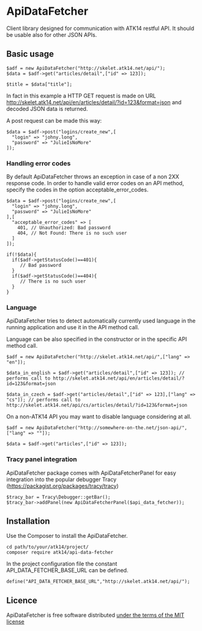 ApiDataFetcher
==============

Client library designed for communication with ATK14 restful API.
It should be usable also for other JSON APIs.

Basic usage
-----------

    $adf = new ApiDataFetcher("http://skelet.atk14.net/api/");
    $data = $adf->get("articles/detail",["id" => 123]);

    $title = $data["title"];

In fact in this example a HTTP GET request is made on URL http://skelet.atk14.net/api/en/articles/detail/?id=123&format=json and decoded JSON data is returned.

A post request can be made this way:

    $data = $adf->post("logins/create_new",[
      "login" => "johny.long",
      "password" => "JulieIsNoMore"
    ]);

### Handling error codes

By default ApiDataFetcher throws an exception in case of a non 2XX response code.
In order to handle valid error codes on an API method, specify the codes in the option acceptable_error_codes.

    $data = $adf->post("logins/create_new",[
      "login" => "johny.long",
      "password" => "JulieIsNoMore"
    ],[
      "acceptable_error_codes" => [
        401, // Unauthorized: Bad password
        404, // Not Found: There is no such user
      ]
    ]);
 
    if(!$data){
      if($adf->getStatusCode()==401){
         // Bad password
      }
      if($adf->getStatusCode()==404){
         // There is no such user
      }
    }

### Language

ApiDataFetcher tries to detect automatically currently used language in the running application and use it in the API method call.

Language can be also specified in the constructor or in the specific API method call.

    $adf = new ApiDataFetcher("http://skelet.atk14.net/api/",["lang" => "en"]);

    $data_in_english = $adf->get("articles/detail",["id" => 123]); // performs call to http://skelet.atk14.net/api/en/articles/detail/?id=123&format=json

    $data_in_czech = $adf->get("articles/detail",["id" => 123],["lang" => "cs"]); // performs call to http://skelet.atk14.net/api/cs/articles/detail/?id=123&format=json

On a non-ATK14 API you may want to disable language considering at all.

    $adf = new ApiDataFetcher("http://somewhere-on-the.net/json-api/",["lang" => ""]);

    $data = $adf->get("articles",["id" => 123]);

### Tracy panel integration

ApiDataFetcher package comes with ApiDataFetcherPanel for easy integration into the popular debugger Tracy (https://packagist.org/packages/tracy/tracy)

    $tracy_bar = Tracy\Debugger::getBar();
    $tracy_bar->addPanel(new ApiDataFetcherPanel($api_data_fetcher));

Installation
------------

Use the Composer to install the ApiDataFetcher.

    cd path/to/your/atk14/project/
    composer require atk14/api-data-fetcher

In the project configuration file the constant API_DATA_FETCHER_BASE_URL can be defined.

    define("API_DATA_FETCHER_BASE_URL","http://skelet.atk14.net/api/");

Licence
-------

ApiDataFetcher is free software distributed [under the terms of the MIT license](http://www.opensource.org/licenses/mit-license)
